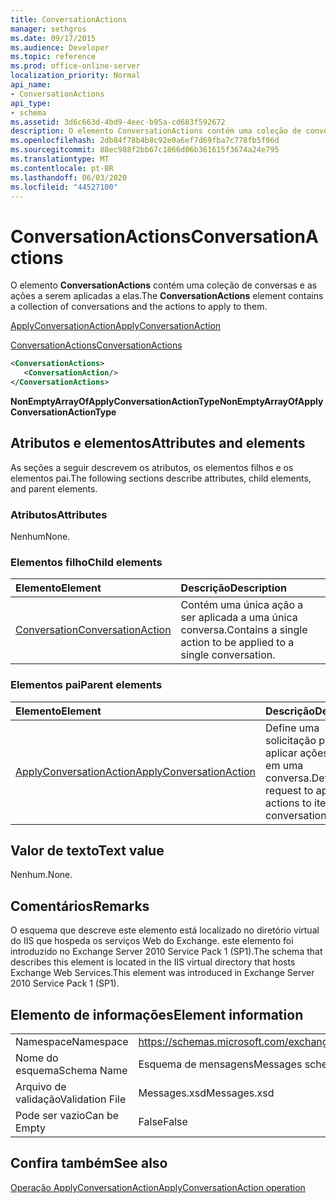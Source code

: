 ```yaml
---
title: ConversationActions
manager: sethgros
ms.date: 09/17/2015
ms.audience: Developer
ms.topic: reference
ms.prod: office-online-server
localization_priority: Normal
api_name:
- ConversationActions
api_type:
- schema
ms.assetid: 3d6c663d-4bd9-4eec-b95a-cd683f592672
description: O elemento ConversationActions contém uma coleção de conversas e as ações a serem aplicadas a elas.
ms.openlocfilehash: 2db84f78b4b8c92e0a6ef7d69fba7c778fb5f96d
ms.sourcegitcommit: 88ec988f2bb67c1866d06b361615f3674a24e795
ms.translationtype: MT
ms.contentlocale: pt-BR
ms.lasthandoff: 06/03/2020
ms.locfileid: "44527100"
---
```

# <a name="conversationactions"></a><span data-ttu-id="f6200-103">ConversationActions</span><span class="sxs-lookup"><span data-stu-id="f6200-103">ConversationActions</span></span>

<span data-ttu-id="f6200-104">O elemento **ConversationActions** contém uma coleção de conversas e as ações a serem aplicadas a elas.</span><span class="sxs-lookup"><span data-stu-id="f6200-104">The **ConversationActions** element contains a collection of conversations and the actions to apply to them.</span></span> 
  
[<span data-ttu-id="f6200-105">ApplyConversationAction</span><span class="sxs-lookup"><span data-stu-id="f6200-105">ApplyConversationAction</span></span>](applyconversationaction.md)
  
[<span data-ttu-id="f6200-106">ConversationActions</span><span class="sxs-lookup"><span data-stu-id="f6200-106">ConversationActions</span></span>](conversationactions.md)
  
```XML
<ConversationActions>
   <ConversationAction/>
</ConversationActions>
```

 <span data-ttu-id="f6200-107">**NonEmptyArrayOfApplyConversationActionType**</span><span class="sxs-lookup"><span data-stu-id="f6200-107">**NonEmptyArrayOfApplyConversationActionType**</span></span>
## <a name="attributes-and-elements"></a><span data-ttu-id="f6200-108">Atributos e elementos</span><span class="sxs-lookup"><span data-stu-id="f6200-108">Attributes and elements</span></span>

<span data-ttu-id="f6200-109">As seções a seguir descrevem os atributos, os elementos filhos e os elementos pai.</span><span class="sxs-lookup"><span data-stu-id="f6200-109">The following sections describe attributes, child elements, and parent elements.</span></span>
  
### <a name="attributes"></a><span data-ttu-id="f6200-110">Atributos</span><span class="sxs-lookup"><span data-stu-id="f6200-110">Attributes</span></span>

<span data-ttu-id="f6200-111">Nenhum</span><span class="sxs-lookup"><span data-stu-id="f6200-111">None.</span></span>
  
### <a name="child-elements"></a><span data-ttu-id="f6200-112">Elementos filho</span><span class="sxs-lookup"><span data-stu-id="f6200-112">Child elements</span></span>

|<span data-ttu-id="f6200-113">**Elemento**</span><span class="sxs-lookup"><span data-stu-id="f6200-113">**Element**</span></span>|<span data-ttu-id="f6200-114">**Descrição**</span><span class="sxs-lookup"><span data-stu-id="f6200-114">**Description**</span></span>|
|:-----|:-----|
|[<span data-ttu-id="f6200-115">Conversation</span><span class="sxs-lookup"><span data-stu-id="f6200-115">ConversationAction</span></span>](conversationaction.md) <br/> |<span data-ttu-id="f6200-116">Contém uma única ação a ser aplicada a uma única conversa.</span><span class="sxs-lookup"><span data-stu-id="f6200-116">Contains a single action to be applied to a single conversation.</span></span>  <br/> |
   
### <a name="parent-elements"></a><span data-ttu-id="f6200-117">Elementos pai</span><span class="sxs-lookup"><span data-stu-id="f6200-117">Parent elements</span></span>

|<span data-ttu-id="f6200-118">**Elemento**</span><span class="sxs-lookup"><span data-stu-id="f6200-118">**Element**</span></span>|<span data-ttu-id="f6200-119">**Descrição**</span><span class="sxs-lookup"><span data-stu-id="f6200-119">**Description**</span></span>|
|:-----|:-----|
|[<span data-ttu-id="f6200-120">ApplyConversationAction</span><span class="sxs-lookup"><span data-stu-id="f6200-120">ApplyConversationAction</span></span>](applyconversationaction.md) <br/> |<span data-ttu-id="f6200-121">Define uma solicitação para aplicar ações a itens em uma conversa.</span><span class="sxs-lookup"><span data-stu-id="f6200-121">Defines a request to apply actions to items in a conversation.</span></span>  <br/> |
   
## <a name="text-value"></a><span data-ttu-id="f6200-122">Valor de texto</span><span class="sxs-lookup"><span data-stu-id="f6200-122">Text value</span></span>

<span data-ttu-id="f6200-123">Nenhum.</span><span class="sxs-lookup"><span data-stu-id="f6200-123">None.</span></span>
  
## <a name="remarks"></a><span data-ttu-id="f6200-124">Comentários</span><span class="sxs-lookup"><span data-stu-id="f6200-124">Remarks</span></span>

<span data-ttu-id="f6200-125">O esquema que descreve este elemento está localizado no diretório virtual do IIS que hospeda os serviços Web do Exchange. este elemento foi introduzido no Exchange Server 2010 Service Pack 1 (SP1).</span><span class="sxs-lookup"><span data-stu-id="f6200-125">The schema that describes this element is located in the IIS virtual directory that hosts Exchange Web Services.This element was introduced in Exchange Server 2010 Service Pack 1 (SP1).</span></span>
  
## <a name="element-information"></a><span data-ttu-id="f6200-126">Elemento de informações</span><span class="sxs-lookup"><span data-stu-id="f6200-126">Element information</span></span>

|||
|:-----|:-----|
|<span data-ttu-id="f6200-127">Namespace</span><span class="sxs-lookup"><span data-stu-id="f6200-127">Namespace</span></span>  <br/> |https://schemas.microsoft.com/exchange/services/2006/messages  <br/> |
|<span data-ttu-id="f6200-128">Nome do esquema</span><span class="sxs-lookup"><span data-stu-id="f6200-128">Schema Name</span></span>  <br/> |<span data-ttu-id="f6200-129">Esquema de mensagens</span><span class="sxs-lookup"><span data-stu-id="f6200-129">Messages schema</span></span>  <br/> |
|<span data-ttu-id="f6200-130">Arquivo de validação</span><span class="sxs-lookup"><span data-stu-id="f6200-130">Validation File</span></span>  <br/> |<span data-ttu-id="f6200-131">Messages.xsd</span><span class="sxs-lookup"><span data-stu-id="f6200-131">Messages.xsd</span></span>  <br/> |
|<span data-ttu-id="f6200-132">Pode ser vazio</span><span class="sxs-lookup"><span data-stu-id="f6200-132">Can be Empty</span></span>  <br/> |<span data-ttu-id="f6200-133">False</span><span class="sxs-lookup"><span data-stu-id="f6200-133">False</span></span>  <br/> |
   
## <a name="see-also"></a><span data-ttu-id="f6200-134">Confira também</span><span class="sxs-lookup"><span data-stu-id="f6200-134">See also</span></span>



[<span data-ttu-id="f6200-135">Operação ApplyConversationAction</span><span class="sxs-lookup"><span data-stu-id="f6200-135">ApplyConversationAction operation</span></span>](applyconversationaction-operation.md)

